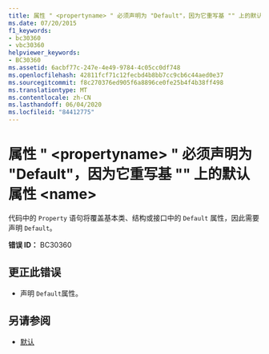 ```yaml
---
title: 属性 " <propertyname> " 必须声明为 "Default"，因为它重写基 "" 上的默认属性 <name>
ms.date: 07/20/2015
f1_keywords:
- bc30360
- vbc30360
helpviewer_keywords:
- BC30360
ms.assetid: 6acbf77c-247e-4e49-9784-4c05cc0df748
ms.openlocfilehash: 42811fcf71c12fecbd4b8bb7cc9cb6c44aed0e37
ms.sourcegitcommit: f8c270376ed905f6a8896ce0fe25b4f4b38ff498
ms.translationtype: MT
ms.contentlocale: zh-CN
ms.lasthandoff: 06/04/2020
ms.locfileid: "84412775"
---
```

# <a name="property-propertyname-must-be-declared-default-because-it-overrides-a-default-property-on-the-base-name"></a>属性 " \<propertyname> " 必须声明为 "Default"，因为它重写基 "" 上的默认属性 \<name>
代码中的 `Property` 语句将覆盖基本类、结构或接口中的 `Default` 属性，因此需要声明 `Default`。  
  
 **错误 ID：** BC30360  
  
## <a name="to-correct-this-error"></a>更正此错误  
  
- 声明 `Default`属性。  
  
## <a name="see-also"></a>另请参阅

- [默认](../language-reference/modifiers/default.md)
